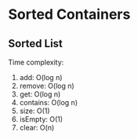# Sorted Containers

## Sorted List

Time complexity:

1. add: O(log n)
2. remove: O(log n)
3. get: O(log n)
4. contains: O(log n)
5. size: O(1)
6. isEmpty: O(1)
7. clear: O(n)